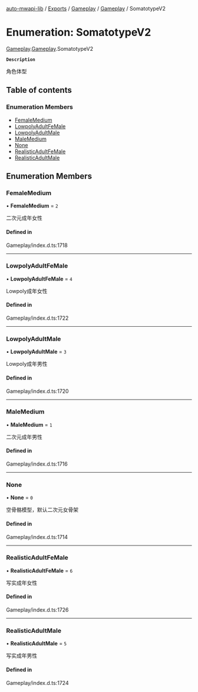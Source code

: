 [auto-mwapi-lib](../README.md) / [Exports](../modules.md) / [Gameplay](../modules/Gameplay.md) / [Gameplay](../modules/Gameplay.Gameplay.md) / SomatotypeV2

# Enumeration: SomatotypeV2

[Gameplay](../modules/Gameplay.md).[Gameplay](../modules/Gameplay.Gameplay.md).SomatotypeV2

**`Description`**

角色体型

## Table of contents

### Enumeration Members

- [FemaleMedium](Gameplay.Gameplay.SomatotypeV2.md#femalemedium)
- [LowpolyAdultFeMale](Gameplay.Gameplay.SomatotypeV2.md#lowpolyadultfemale)
- [LowpolyAdultMale](Gameplay.Gameplay.SomatotypeV2.md#lowpolyadultmale)
- [MaleMedium](Gameplay.Gameplay.SomatotypeV2.md#malemedium)
- [None](Gameplay.Gameplay.SomatotypeV2.md#none)
- [RealisticAdultFeMale](Gameplay.Gameplay.SomatotypeV2.md#realisticadultfemale)
- [RealisticAdultMale](Gameplay.Gameplay.SomatotypeV2.md#realisticadultmale)

## Enumeration Members

### FemaleMedium

• **FemaleMedium** = ``2``

二次元成年女性

#### Defined in

Gameplay/index.d.ts:1718

___

### LowpolyAdultFeMale

• **LowpolyAdultFeMale** = ``4``

Lowpoly成年女性

#### Defined in

Gameplay/index.d.ts:1722

___

### LowpolyAdultMale

• **LowpolyAdultMale** = ``3``

Lowpoly成年男性

#### Defined in

Gameplay/index.d.ts:1720

___

### MaleMedium

• **MaleMedium** = ``1``

二次元成年男性

#### Defined in

Gameplay/index.d.ts:1716

___

### None

• **None** = ``0``

空骨骼模型，默认二次元女骨架

#### Defined in

Gameplay/index.d.ts:1714

___

### RealisticAdultFeMale

• **RealisticAdultFeMale** = ``6``

写实成年女性

#### Defined in

Gameplay/index.d.ts:1726

___

### RealisticAdultMale

• **RealisticAdultMale** = ``5``

写实成年男性

#### Defined in

Gameplay/index.d.ts:1724
